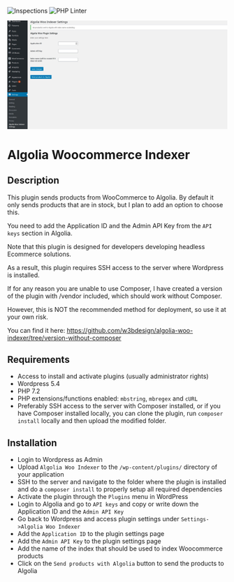 ![Inspections](https://github.com/w3bdesign/algolia-woo-indexer/workflows/Inspections/badge.svg) ![PHP Linter](https://img.shields.io/badge/Code%20checked%20with-PHPCS-green)

![Screenshot](/screenshots/screenshot1.jpg)

# Algolia Woocommerce Indexer

## Description

This plugin sends products from WooCommerce to Algolia. By default it only sends products that are in stock, but I plan to add an option to choose this.

You need to add the Application ID and the Admin API Key from the `API keys` section in Algolia.

Note that this plugin is designed for developers developing headless Ecommerce solutions.
 
As a result, this plugin requires SSH access to the server where Wordpress is installed.

If for any reason you are unable to use Composer, I have created a version of the plugin with /vendor included, which should work without Composer.

However, this is NOT the recommended method for deployment, so use it at your own risk. 

You can find it here: <a href="https://github.com/w3bdesign/algolia-woo-indexer/tree/version-without-composer">https://github.com/w3bdesign/algolia-woo-indexer/tree/version-without-composer</a>


## Requirements

* Access to install and activate plugins (usually administrator rights)
* Wordpress 5.4
* PHP 7.2
* PHP extensions/functions enabled: `mbstring`, `mbregex` and `cURL`
* Preferably SSH access to the server with Composer installed, or if you have Composer installed locally, you can clone the plugin, run `composer install` locally and then upload the modified folder. 

## Installation

* Login to Wordpress as Admin
* Upload `Algolia Woo Indexer` to the `/wp-content/plugins/` directory of your application
* SSH to the server and navigate to the folder where the plugin is installed and do a `composer install` to properly setup all required dependencies
* Activate the plugin through the `Plugins` menu in WordPress
* Login to Algolia and go to `API keys` and copy or write down the Application ID and the `Admin API Key`
* Go back to Wordpress and access plugin settings under `Settings->Algolia Woo Indexer`
* Add the `Application ID` to the plugin settings page
* Add the `Admin API Key` to the plugin settings page
* Add the name of the index that should be used to index Woocommerce products
* Click on the `Send products with Algolia` button to send the products to Algolia
